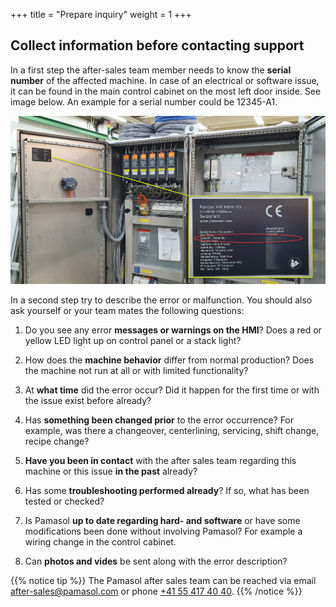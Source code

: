+++
title = "Prepare inquiry"
weight = 1
+++

## Collect information before contacting support

In a first step the after-sales team member needs to know the **serial number** of the affected machine. In case of an electrical or software issue, it can be found in the main control cabinet on the most left door inside. See image below. An example for a serial number could be 12345-A1.

![Control cabinet type plate](images/control_cabinet_type_plate.png?width=100%)

In a second step try to describe the error or malfunction. You should also ask yourself or your team mates the following questions:

1. Do you see any error **messages or warnings on the HMI**? Does a red or yellow LED light up on control panel or a stack light?

2. How does the **machine behavior** differ from normal production? Does the machine not run at all or with limited functionality?

3. At **what time** did the error occur? Did it happen for the first time or with the issue exist before already?

4. Has **something been changed prior** to the error occurrence? For example, was there a changeover, centerlining, servicing, shift change, recipe change?

5. **Have you been in contact** with the after sales team regarding this machine or this issue **in the past** already?

6. Has some **troubleshooting performed already**? If so, what has been tested or checked?

7. Is Pamasol **up to date regarding hard- and software** or have some modifications been done without involving Pamasol? For example a wiring change in the control cabinet.

8. Can **photos and vides** be sent along with the error description?

{{% notice tip %}}
The Pamasol after sales team can be reached via email [after-sales@pamasol.com](after-sales@pamasol.com) or phone [+41 55 417 40 40](tel:+41554174040).
{{% /notice %}}
